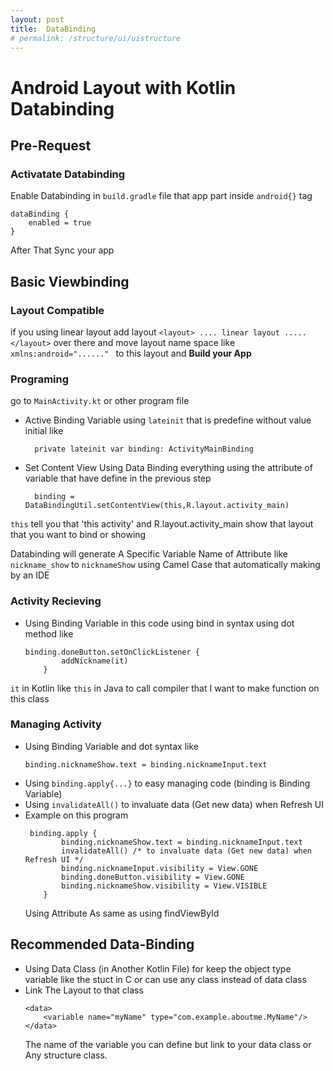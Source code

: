 ```yaml
---
layout: post
title:  DataBinding
# permalink: /structure/ui/uistructure
---
```

# Android Layout with Kotlin Databinding
## Pre-Request
### Activatate Databinding
Enable Databinding in `build.gradle` file that app part inside `android{}` tag

    dataBinding {
        enabled = true
    }
   
After That Sync your app
## Basic Viewbinding
### Layout Compatible
if you using linear layout add layout `<layout> .... linear layout ..... </layout>` over there
and move layout name space like `xmlns:android="......" ` to this layout and <b>Build your App</b>
### Programing
go to `MainActivity.kt` or other program file
* Active Binding Variable using `lateinit` that is predefine without value initial like
    
        private lateinit var binding: ActivityMainBinding
    
* Set Content View Using Data Binding everything using the attribute of variable that have define in the previous step
    
        binding = DataBindingUtil.setContentView(this,R.layout.activity_main)
    
`this` tell you that 'this activity' and R.layout.activity_main show that layout that you want to bind or showing

Databinding will generate A Specific Variable Name of Attribute like `nickname_show` to `nicknameShow` using Camel Case that 
automatically making by an IDE
### Activity Recieving
* Using Binding Variable in this code using bind in syntax using dot method like
    ```
    binding.doneButton.setOnClickListener {
            addNickname(it)
        }
    ```
`it` in Kotlin like `this` in Java to call compiler that I want to make function on this class
 ### Managing Activity
* Using Binding Variable and dot syntax like
    ```
    binding.nicknameShow.text = binding.nicknameInput.text
    ```
* Using `binding.apply{...}` to easy managing code (binding is Binding Variable)
* Using  `invalidateAll()`  to invaluate data (Get new data) when Refresh UI 
* Example on this program
    ```
     binding.apply {
            binding.nicknameShow.text = binding.nicknameInput.text
            invalidateAll() /* to invaluate data (Get new data) when Refresh UI */
            binding.nicknameInput.visibility = View.GONE
            binding.doneButton.visibility = View.GONE
            binding.nicknameShow.visibility = View.VISIBLE
        }
    ```
    Using Attribute As same as using findViewById 

## Recommended Data-Binding
* Using Data Class (in Another Kotlin File) for keep the object type variable like the stuct in C or can use any class instead of data class
* Link The Layout to that class
    ```
    <data>
        <variable name="myName" type="com.example.aboutme.MyName"/>
    </data>
    ```
    The name of the variable you can define but link to your data class or Any structure class.


